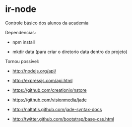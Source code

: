 ir-node
=======

Controle básico dos alunos da academia

Dependencias:

  - npm install 

  - mkdir data (para criar o diretorio data dentro do projeto)
  
Tornou possível:

  - http://nodejs.org/api/
  
  - http://expressjs.com/api.html
  
  - https://github.com/creationix/nstore
  
  - https://github.com/visionmedia/jade
  
  - http://naltatis.github.com/jade-syntax-docs
  
  - http://twitter.github.com/bootstrap/base-css.html
